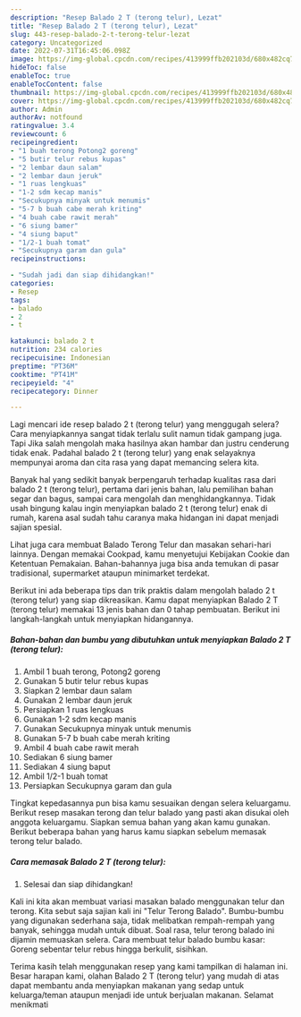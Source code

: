 ```yaml
---
description: "Resep Balado 2 T (terong telur), Lezat"
title: "Resep Balado 2 T (terong telur), Lezat"
slug: 443-resep-balado-2-t-terong-telur-lezat
category: Uncategorized
date: 2022-07-31T16:45:06.098Z
image: https://img-global.cpcdn.com/recipes/413999ffb202103d/680x482cq70/balado-2-t-terong-telur-foto-resep-utama.jpg
hideToc: false
enableToc: true
enableTocContent: false
thumbnail: https://img-global.cpcdn.com/recipes/413999ffb202103d/680x482cq70/balado-2-t-terong-telur-foto-resep-utama.jpg
cover: https://img-global.cpcdn.com/recipes/413999ffb202103d/680x482cq70/balado-2-t-terong-telur-foto-resep-utama.jpg
author: Admin
authorAv: notfound
ratingvalue: 3.4
reviewcount: 6
recipeingredient:
- "1 buah terong Potong2 goreng"
- "5 butir telur rebus kupas"
- "2 lembar daun salam"
- "2 lembar daun jeruk"
- "1 ruas lengkuas"
- "1-2 sdm kecap manis"
- "Secukupnya minyak untuk menumis"
- "5-7 b buah cabe merah kriting"
- "4 buah cabe rawit merah"
- "6 siung bamer"
- "4 siung baput"
- "1/2-1 buah tomat"
- "Secukupnya garam dan gula"
recipeinstructions:

- "Sudah jadi dan siap dihidangkan!"
categories:
- Resep
tags:
- balado
- 2
- t

katakunci: balado 2 t 
nutrition: 234 calories
recipecuisine: Indonesian
preptime: "PT36M"
cooktime: "PT41M"
recipeyield: "4"
recipecategory: Dinner

---
```



Lagi mencari ide resep balado 2 t (terong telur) yang menggugah selera? Cara menyiapkannya sangat tidak terlalu sulit namun tidak gampang juga. Tapi Jika salah mengolah maka hasilnya akan hambar dan justru cenderung tidak enak. Padahal balado 2 t (terong telur) yang enak selayaknya mempunyai aroma dan cita rasa yang dapat memancing selera kita.


Banyak hal yang sedikit banyak berpengaruh terhadap kualitas rasa dari balado 2 t (terong telur), pertama dari jenis bahan, lalu pemilihan bahan segar dan bagus, sampai cara mengolah dan menghidangkannya. Tidak usah bingung kalau ingin menyiapkan balado 2 t (terong telur) enak di rumah, karena asal sudah tahu caranya maka hidangan ini dapat menjadi sajian spesial.

Lihat juga cara membuat Balado Terong Telur dan masakan sehari-hari lainnya. Dengan memakai Cookpad, kamu menyetujui Kebijakan Cookie dan Ketentuan Pemakaian. Bahan-bahannya juga bisa anda temukan di pasar tradisional, supermarket ataupun minimarket terdekat.


Berikut ini ada beberapa tips dan trik praktis dalam mengolah balado 2 t (terong telur) yang siap dikreasikan. Kamu dapat menyiapkan Balado 2 T (terong telur) memakai 13 jenis bahan dan 0 tahap pembuatan. Berikut ini langkah-langkah untuk menyiapkan hidangannya.

<!--inarticleads1-->

##### Bahan-bahan dan bumbu yang dibutuhkan untuk menyiapkan Balado 2 T (terong telur):

1. Ambil 1 buah terong, Potong2 goreng
1. Gunakan 5 butir telur rebus kupas
1. Siapkan 2 lembar daun salam
1. Gunakan 2 lembar daun jeruk
1. Persiapkan 1 ruas lengkuas
1. Gunakan 1-2 sdm kecap manis
1. Gunakan Secukupnya minyak untuk menumis
1. Gunakan 5-7 b buah cabe merah kriting
1. Ambil 4 buah cabe rawit merah
1. Sediakan 6 siung bamer
1. Sediakan 4 siung baput
1. Ambil 1/2-1 buah tomat
1. Persiapkan Secukupnya garam dan gula


Tingkat kepedasannya pun bisa kamu sesuaikan dengan selera keluargamu. Berikut resep masakan terong dan telur balado yang pasti akan disukai oleh anggota keluargamu. Siapkan semua bahan yang akan kamu gunakan. Berikut beberapa bahan yang harus kamu siapkan sebelum memasak terong telur balado. 

<!--inarticleads2-->

##### Cara memasak Balado 2 T (terong telur):


1. Selesai dan siap dihidangkan!

Kali ini kita akan membuat variasi masakan balado menggunakan telur dan terong. Kita sebut saja sajian kali ini &#34;Telur Terong Balado&#34;. Bumbu-bumbu yang digunakan sederhana saja, tidak melibatkan rempah-rempah yang banyak, sehingga mudah untuk dibuat. Soal rasa, telur terong balado ini dijamin memuaskan selera. Cara membuat telur balado bumbu kasar: Goreng sebentar telur rebus hingga berkulit, sisihkan. 

Terima kasih telah menggunakan resep yang kami tampilkan di halaman ini. Besar harapan kami, olahan Balado 2 T (terong telur) yang mudah di atas dapat membantu anda menyiapkan makanan yang sedap untuk keluarga/teman ataupun menjadi ide untuk berjualan makanan. Selamat menikmati
